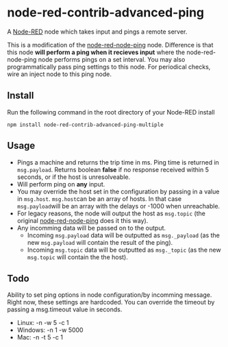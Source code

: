 # node-red-contrib-advanced-ping

A <a href="http://nodered.org" target="_new">Node-RED</a> node which takes input and pings a remote server.

This is a modification of the [node-red-node-ping](https://github.com/node-red/node-red-nodes/tree/master/io/ping) node. Difference is that this node **will perform a ping when it recieves input** where the node-red-node-ping node performs pings on a set interval. You may also programmatically pass ping settings to this node. For periodical checks, wire an inject node to this ping node.


## Install

Run the following command in the root directory of your Node-RED install

    npm install node-red-contrib-advanced-ping-multiple

## Usage

* Pings a machine and returns the trip time in ms. Ping time is returned in `msg.payload`. Returns boolean **false** if no response received within 5 seconds, or if the host is unresolveable.
* Will perform ping on **any** input.
* You may override the host set in the configuration by passing in a value in `msg.host`. `msg.host`can be an array of hosts. In that case `msg.payload`will be an array with the delays or -1000 when unreachable.
* For legacy reasons, the node will output the host as `msg.topic` (the original [node-red-node-ping](https://github.com/node-red/node-red-nodes/tree/master/io/ping) does it this way).
* Any incomming data will be passed on to the output.
  * Incoming `msg.payload` data will be outputted as `msg._payload` (as the new `msg.payload` will contain the result of the ping).
  * Incoming `msg.topic` data will be outputted as `msg._topic` (as the new `msg.topic` will contain the the host).

## Todo
Ability to set ping options in node configuration/by incomming message. Right now, these settings are hardcoded. You can override the timeout by passing a msg.timeout value in seconds.

* Linux: -n -w 5 -c 1
* Windows: -n 1 -w 5000
* Mac: -n -t 5 -c 1